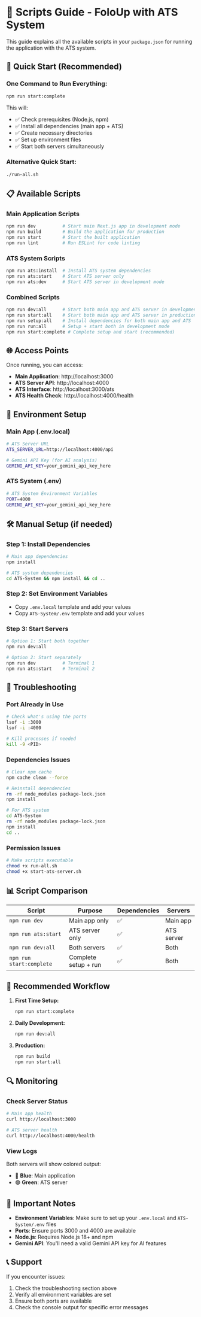 # 🚀 Scripts Guide - FoloUp with ATS System

This guide explains all the available scripts in your `package.json` for running the application with the ATS system.

## 🎯 **Quick Start (Recommended)**

### **One Command to Run Everything:**
```bash
npm run start:complete
```
This will:
- ✅ Check prerequisites (Node.js, npm)
- ✅ Install all dependencies (main app + ATS)
- ✅ Create necessary directories
- ✅ Set up environment files
- ✅ Start both servers simultaneously

### **Alternative Quick Start:**
```bash
./run-all.sh
```

## 📋 **Available Scripts**

### **Main Application Scripts**
```bash
npm run dev          # Start main Next.js app in development mode
npm run build        # Build the application for production
npm run start        # Start the built application
npm run lint         # Run ESLint for code linting
```

### **ATS System Scripts**
```bash
npm run ats:install  # Install ATS system dependencies
npm run ats:start    # Start ATS server only
npm run ats:dev      # Start ATS server in development mode
```

### **Combined Scripts**
```bash
npm run dev:all      # Start both main app and ATS server in development
npm run start:all    # Start both main app and ATS server in production
npm run setup:all    # Install dependencies for both main app and ATS
npm run run:all      # Setup + start both in development mode
npm run start:complete # Complete setup and start (recommended)
```

## 🌐 **Access Points**

Once running, you can access:

- **Main Application**: http://localhost:3000
- **ATS Server API**: http://localhost:4000
- **ATS Interface**: http://localhost:3000/ats
- **ATS Health Check**: http://localhost:4000/health

## 🔧 **Environment Setup**

### **Main App (.env.local)**
```bash
# ATS Server URL
ATS_SERVER_URL=http://localhost:4000/api

# Gemini API Key (for AI analysis)
GEMINI_API_KEY=your_gemini_api_key_here
```

### **ATS System (.env)**
```bash
# ATS System Environment Variables
PORT=4000
GEMINI_API_KEY=your_gemini_api_key_here
```

## 🛠️ **Manual Setup (if needed)**

### **Step 1: Install Dependencies**
```bash
# Main app dependencies
npm install

# ATS system dependencies
cd ATS-System && npm install && cd ..
```

### **Step 2: Set Environment Variables**
- Copy `.env.local` template and add your values
- Copy `ATS-System/.env` template and add your values

### **Step 3: Start Servers**
```bash
# Option 1: Start both together
npm run dev:all

# Option 2: Start separately
npm run dev          # Terminal 1
npm run ats:start    # Terminal 2
```

## 🐛 **Troubleshooting**

### **Port Already in Use**
```bash
# Check what's using the ports
lsof -i :3000
lsof -i :4000

# Kill processes if needed
kill -9 <PID>
```

### **Dependencies Issues**
```bash
# Clear npm cache
npm cache clean --force

# Reinstall dependencies
rm -rf node_modules package-lock.json
npm install

# For ATS system
cd ATS-System
rm -rf node_modules package-lock.json
npm install
cd ..
```

### **Permission Issues**
```bash
# Make scripts executable
chmod +x run-all.sh
chmod +x start-ats-server.sh
```

## 📊 **Script Comparison**

| Script | Purpose | Dependencies | Servers |
|--------|---------|--------------|---------|
| `npm run dev` | Main app only | ✅ | Main app |
| `npm run ats:start` | ATS server only | ✅ | ATS server |
| `npm run dev:all` | Both servers | ✅ | Both |
| `npm run start:complete` | Complete setup + run | ✅ | Both |

## 🎯 **Recommended Workflow**

1. **First Time Setup:**
   ```bash
   npm run start:complete
   ```

2. **Daily Development:**
   ```bash
   npm run dev:all
   ```

3. **Production:**
   ```bash
   npm run build
   npm run start:all
   ```

## 🔍 **Monitoring**

### **Check Server Status**
```bash
# Main app health
curl http://localhost:3000

# ATS server health
curl http://localhost:4000/health
```

### **View Logs**
Both servers will show colored output:
- 🔵 **Blue**: Main application
- 🟢 **Green**: ATS server

## 🚨 **Important Notes**

- **Environment Variables**: Make sure to set up your `.env.local` and `ATS-System/.env` files
- **Ports**: Ensure ports 3000 and 4000 are available
- **Node.js**: Requires Node.js 18+ and npm
- **Gemini API**: You'll need a valid Gemini API key for AI features

## 📞 **Support**

If you encounter issues:
1. Check the troubleshooting section above
2. Verify all environment variables are set
3. Ensure both ports are available
4. Check the console output for specific error messages 
